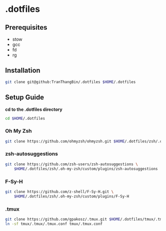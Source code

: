 # .dotfiles

## Prerequisites
- stow
- gcc
- fd
- rg


## Installation
```bash
git clone git@github:TranThangBin/.dotfiles $HOME/.dotfiles
```

## Setup Guide
**cd to the .dotfiles directory**
```bash
cd $HOME/.dotfiles
```

### Oh My Zsh
```bash
git clone https://github.com/ohmyzsh/ohmyzsh.git $HOME/.dotfiles/zsh/.oh-my-zsh
```

### zsh-autosuggestions
```bash
git clone https://github.com/zsh-users/zsh-autosuggestions \
    $HOME/.dotfiles/zsh/.oh-my-zsh/custom/plugins/zsh-autosuggestions
```
### F-Sy-H
```bash
git clone https://github.com/z-shell/F-Sy-H.git \
    $HOME/.dotfiles/zsh/.oh-my-zsh/custom/plugins/F-Sy-H
```

### .tmux
```bash
git clone https://github.com/gpakosz/.tmux.git $HOME/.dotfiles/tmux/.tmux
ln -sf tmux/.tmux/.tmux.conf tmux/.tmux.conf
```
